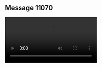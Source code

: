 ## Message 11070



![Video](https://data.iron-swords.co.il/2024/August/26/https://data.iron-swords.co.il/2024/August/26/11070/11070_media.mp4)
